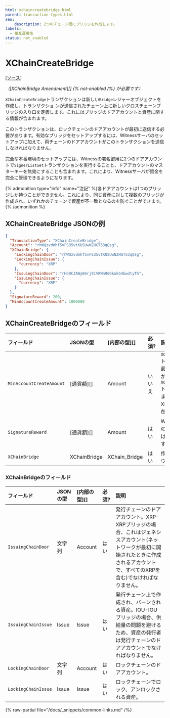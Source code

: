 ```yaml
---
html: xchaincreatebridge.html 
parent: transaction-types.html
seo:
    description: 2つのチェーン間にブリッジを作成します。
labels:
  - 相互運用性
status: not_enabled
---
```

# XChainCreateBridge
[[ソース]](https://github.com/XRPLF/rippled/blob/1e01cd34f7a216092ed779f291b43324c167167a/src/xrpld/app/tx/detail/XChainBridge.h#L33-L50 "ソース")

_（[XChainBridge Amendment][] {% not-enabled /%} が必要です）_

`XChainCreateBridge`トランザクションは新しい`Bridge`レジャーオブジェクトを作成し、トランザクショ ンが送信されたチェーン上に新しいクロスチェーンブリッジの入り口を定義します。これにはブリッジのドアアカウントと資産に関する情報が含まれます。

このトランザクションは、ロックチェーンのドアアカウントが最初に送信する必要があります。有効なブリッジをセットアップするには、Witnessサーバのセットアップに加えて、両チェーンのドアアカウントがこのトランザクションを送信しなければなりません。

完全な本番環境のセットアップには、Witnessの署名鍵用に2つのドアアカウントで`SignerListSet`トランザクションを実行することと、ドアアカウントのマスターキーを無効にすることも含まれます。これにより、Witnessサーバが資金を完全に管理できるようになります。

{% admonition type="info" name="注記" %}各ドアアカウントは1つのブリッジしか持つことができません。これにより、同じ資産に対して複数のブリッジが作成され、いずれかのチェーンで資産が不一致となるのを防ぐことができます。{% /admonition %}


## XChainCreateBridge JSONの例

```json
{
  "TransactionType": "XChainCreateBridge",
  "Account": "rhWQzvdmhf5vFS35vtKUSUwNZHGT53qQsg",
  "XChainBridge": {
    "LockingChainDoor": "rhWQzvdmhf5vFS35vtKUSUwNZHGT53qQsg",
    "LockingChainIssue": {
      "currency": "XRP"
    },
    "IssuingChainDoor": "rHb9CJAWyB4rj91VRWn96DkukG4bwdtyTh",
    "IssuingChainIssue": {
      "currency": "XRP"
    }
  },
  "SignatureReward": 200,
  "MinAccountCreateAmount": 1000000
}
```


## XChainCreateBridgeのフィールド

| フィールド                 | JSONの型      | [内部の型][]   | 必須? | 説明 |
|:-------------------------|:-------------|:--------------|:----------|:------------|
| `MinAccountCreateAmount` | [通貨額][]    | Amount        | いいえ | `XChainAccountCreateCommit`トランザクションに必要な最小金額。このフィールドが存在しない場合、`XChainAccountCreateCommit`トランザクションは失敗します。このフィールドはXRP-XRPブリッジにのみ存在できます。 |
| `SignatureReward`        | [通貨額][]    | Amount        | はい  | Witnessサーバに支払う署名の報酬の合計額。この金額は署名者の間で分配されます。|
| `XChainBridge`           | XChainBridge | XChain_Bridge | はい  | 作成するブリッジ(ドアアカウントと資産)。 |


### XChainBridgeのフィールド

| フィールド            | JSONの型 | [内部の型][] | 必須? | 説明 |
|:--------------------|:---------|:-----------|:------|:----|
| `IssuingChainDoor`  | 文字列    | Account    | はい  | 発行チェーンのドアアカウント。XRP-XRPブリッジの場合、これはジェネシスアカウント(ネットワークが最初に開始されたときに作成されるアカウントで、すべてのXRPを含む)でなければなりません。 |
| `IssuingChainIssue` | Issue    | Issue      | はい  | 発行チェーン上で作成され、バーンされる資産。IOU-IOUブリッジの場合、供給量の問題を避けるため、資産の発行者は発行チェーンのドアアカウントでなければなりません。 |
| `LockingChainDoor`  | 文字列    | Account    | はい  | ロックチェーンのドアアカウント。 |
| `LockingChainIssue` | Issue    | Issue      | はい  | ロックチェーンでロック、アンロックされる資産。 |

{% raw-partial file="/docs/_snippets/common-links.md" /%}
